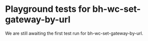 # Playground tests for bh-wc-set-gateway-by-url
We are still awaiting the first test run for bh-wc-set-gateway-by-url.
